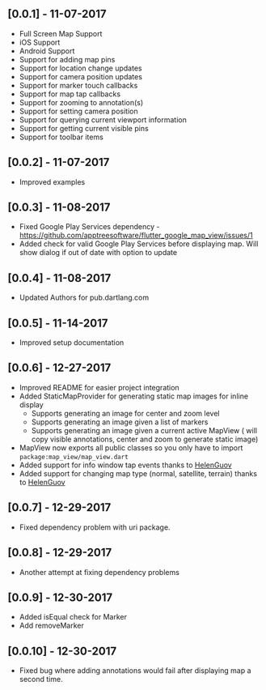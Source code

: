 ## [0.0.1] - 11-07-2017

* Full Screen Map Support
* iOS Support
* Android Support
* Support for adding map pins
* Support for location change updates
* Support for camera position updates
* Support for marker touch callbacks
* Support for map tap callbacks
* Support for zooming to annotation(s)
* Support for setting camera position
* Support for querying current viewport information
* Support for getting current visible pins
* Support for toolbar items


## [0.0.2] - 11-07-2017

* Improved examples

## [0.0.3] - 11-08-2017

* Fixed Google Play Services dependency - https://github.com/apptreesoftware/flutter_google_map_view/issues/1
* Added check for valid Google Play Services before displaying map. Will show dialog if out of date with option to update

## [0.0.4] - 11-08-2017

* Updated Authors for pub.dartlang.com

## [0.0.5] - 11-14-2017

* Improved setup documentation

## [0.0.6] - 12-27-2017

* Improved README for easier project integration
* Added StaticMapProvider for generating static map images for inline display
    * Supports generating an image for center and zoom level
    * Supports generating an image given a list of markers
    * Supports generating an image given a current active MapView ( will copy visible annotations, center and zoom to generate static image)
* MapView now exports all public classes so you only have to import `package:map_view/map_view.dart`
* Added support for info window tap events thanks to [HelenGuov](https://github.com/HelenGuov)
* Added support for changing map type (normal, satellite, terrain) thanks to [HelenGuov](https://github.com/HelenGuov)

## [0.0.7] - 12-29-2017
* Fixed dependency problem with uri package.

## [0.0.8] - 12-29-2017
* Another attempt at fixing dependency problems

## [0.0.9] - 12-30-2017
* Added isEqual check for Marker
* Add removeMarker

## [0.0.10] - 12-30-2017
* Fixed bug where adding annotations would fail after displaying map a second time.